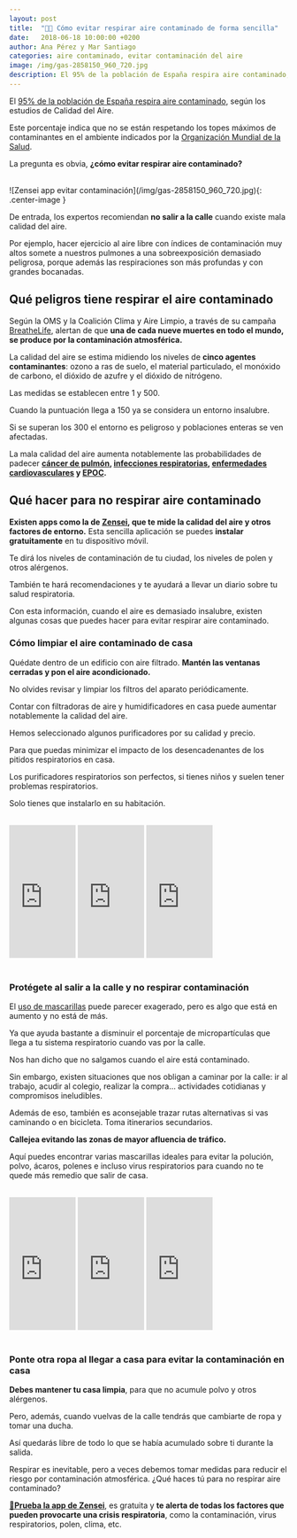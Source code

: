 ```yaml
---
layout: post
title:  "🌆😷 Cómo evitar respirar aire contaminado de forma sencilla"
date:   2018-06-18 10:00:00 +0200
author: Ana Pérez y Mar Santiago
categories: aire contaminado, evitar contaminación del aire
image: /img/gas-2858150_960_720.jpg
description: El 95% de la población de España respira aire contaminado, según los estudios de Calidad del Aire. Este porcentaje indica que no se están respetando los topes máximos...
---
```


El [95% de la población de España respira aire contaminado](https://www.muyinteresante.es/naturaleza/articulo/el-95-de-la-poblacion-respira-aire-contaminado-321524219516), según los estudios de Calidad del Aire. 

Este porcentaje indica que no se están respetando los topes máximos de contaminantes en el ambiente indicados por la [Organización Mundial de la Salud](http://www.who.int/ipcs/assessment/public_health/air_pollution/es/). 

La pregunta es obvia, **¿cómo evitar respirar aire contaminado?**

<br>
![Zensei app evitar contaminación](/img/gas-2858150_960_720.jpg){: .center-image }
<br>

De entrada, los expertos recomiendan **no salir a la calle** cuando existe mala calidad del aire. 

Por ejemplo, hacer ejercicio al aire libre con índices de contaminación muy altos somete a nuestros pulmones a una sobreexposición demasiado peligrosa, porque además las respiraciones son más profundas y con grandes bocanadas.

## **Qué peligros tiene respirar el aire contaminado**

Según la OMS y la Coalición Clima y Aire Limpio, a través de su campaña [BreatheLife](http://breathelife2030.org/), alertan de que **una de cada nueve muertes en todo el mundo, se produce por la contaminación atmosférica.**

La calidad del aire se estima midiendo los niveles de **cinco agentes contaminantes**: ozono a ras de suelo, el material particulado, el monóxido de carbono, el dióxido de azufre y el dióxido de nitrógeno. 

Las medidas se establecen entre 1 y 500. 

Cuando la puntuación llega a 150 ya se considera un entorno insalubre. 

Si se superan los 300 el entorno es peligroso y poblaciones enteras se ven afectadas.

La mala calidad del aire aumenta notablemente las probabilidades de padecer **[cáncer de pulmón](https://medlineplus.gov/spanish/lungcancer.html), [infecciones respiratorias](http://www.kernpharma.com/blog/-/blogs/las-infecciones-respiratorias-mas-frecuentes-y-como-evitarlase), [enfermedades cardiovasculares](https://es.wikipedia.org/wiki/Enfermedades_cardiovasculares) y [EPOC](https://zenseiapp.com/blog/2018/05/16/que-es-el-epoc/).**

## **Qué hacer para no respirar aire contaminado**

**Existen apps como la de [Zensei](https://zenseiapp.com), que te mide la calidad del aire y otros factores de entorno.** Esta sencilla aplicación se puedes **instalar gratuitamente** en tu dispositivo móvil. 

Te dirá los niveles de contaminación de tu ciudad, los niveles de polen y otros alérgenos. 

También te hará recomendaciones y te ayudará a llevar un diario sobre tu salud respiratoria.

Con esta información, cuando el aire es demasiado insalubre, existen algunas cosas que puedes hacer para evitar respirar aire contaminado.

### **Cómo limpiar el aire contaminado de casa**

Quédate dentro de un edificio con aire filtrado. **Mantén las ventanas cerradas y pon el aire acondicionado.** 

No olvides revisar y limpiar los filtros del aparato periódicamente. 

Contar con filtradoras de aire y humidificadores en casa puede aumentar notablemente la calidad del aire.

Hemos seleccionado algunos purificadores por su calidad y precio. 

Para que puedas minimizar el impacto de los desencadenantes de los pitidos respiratorios en casa.

Los purificadores respiratorios son perfectos, si tienes niños y suelen tener problemas respiratorios.

Solo tienes que instalarlo en su habitación.

<br>
<div class="container-narrow center">
<iframe style="width:120px;height:240px;" marginwidth="0" marginheight="0" scrolling="no" frameborder="0" src="https://rcm-eu.amazon-adsystem.com/e/cm?ref=tf_til&t=zenseiapp08-21&m=amazon&o=30&p=8&l=as1&IS1=1&asins=B07C7WVBDH&linkId=c949afed413c31e598c4222c9cd2fece&bc1=FFFFFF&lt1=_top&fc1=333333&lc1=0066C0&bg1=FFFFFF&f=ifr" onclick="ga('send', 'event', 'post', 'click', 'product');"></iframe>
<iframe style="width:120px;height:240px;" marginwidth="0" marginheight="0" scrolling="no" frameborder="0" src="https://rcm-eu.amazon-adsystem.com/e/cm?ref=tf_til&t=zenseiapp08-21&m=amazon&o=30&p=8&l=as1&IS1=1&asins=B01GB8BT90&linkId=1d061b2c3d3758b7995d83ef3204224f&bc1=FFFFFF&lt1=_top&fc1=333333&lc1=0066C0&bg1=FFFFFF&f=ifr" onclick="ga('send', 'event', 'post', 'click', 'product');"></iframe>
<iframe style="width:120px;height:240px;" marginwidth="0" marginheight="0" scrolling="no" frameborder="0" src="https://rcm-eu.amazon-adsystem.com/e/cm?ref=tf_til&t=zenseiapp08-21&m=amazon&o=30&p=8&l=as1&IS1=1&asins=B01J45SBH0&linkId=d576e41afbf687277cd00a1b27438ed4&bc1=FFFFFF&lt1=_top&fc1=333333&lc1=0066C0&bg1=FFFFFF&f=ifr" onclick="ga('send', 'event', 'post', 'click', 'product');"></iframe>
</div>
<br>

### **Protégete al salir a la calle y no respirar contaminación**

El [uso de mascarillas](https://elpais.com/elpais/2015/12/03/planeta_futuro/1449142554_320396.html) puede parecer exagerado, pero es algo que está en aumento y no está de más. 

Ya que ayuda bastante a disminuir el porcentaje de micropartículas que llega a tu sistema respiratorio cuando vas por la calle. 

Nos han dicho que no salgamos cuando el aire está contaminado. 

Sin embargo, existen situaciones que nos obligan a caminar por la calle: ir al trabajo, acudir al colegio, realizar la compra… actividades cotidianas y compromisos ineludibles. 

Además de eso, también es aconsejable trazar rutas alternativas si vas caminando o en bicicleta. Toma itinerarios secundarios. 

**Callejea evitando las zonas de mayor afluencia de tráfico.**

Aquí puedes encontrar varias mascarillas ideales para evitar la polución, polvo, ácaros, polenes e incluso virus respiratorios para cuando no te quede más remedio que salir de casa.

<br>
<div class="container-narrow center">
<iframe style="width:120px;height:240px;" marginwidth="0" marginheight="0" scrolling="no" frameborder="0" src="https://rcm-eu.amazon-adsystem.com/e/cm?ref=tf_til&t=zenseiapp08-21&m=amazon&o=30&p=8&l=as1&IS1=1&asins=B075D52DZX&linkId=f7a6d14be95e530fde5fe717ca114bc3&bc1=FFFFFF&lt1=_top&fc1=333333&lc1=0066C0&bg1=FFFFFF&f=ifr" onclick="ga('send', 'event', 'post', 'click', 'product');"></iframe>
<iframe style="width:120px;height:240px;" marginwidth="0" marginheight="0" scrolling="no" frameborder="0" src="https://rcm-eu.amazon-adsystem.com/e/cm?ref=tf_til&t=zenseiapp08-21&m=amazon&o=30&p=8&l=as1&IS1=1&asins=B079NGZL5B&linkId=5241b8a23065a81d8ec3e53ca6bc785e&bc1=FFFFFF&lt1=_top&fc1=333333&lc1=0066C0&bg1=FFFFFF&f=ifr" onclick="ga('send', 'event', 'post', 'click', 'product');"></iframe>
<iframe style="width:120px;height:240px;" marginwidth="0" marginheight="0" scrolling="no" frameborder="0" src="https://rcm-eu.amazon-adsystem.com/e/cm?ref=tf_til&t=zenseiapp08-21&m=amazon&o=30&p=8&l=as1&IS1=1&asins=B00XLNCC6S&linkId=a54e12d940ad1911c5f98e70c095e74b&bc1=FFFFFF&lt1=_top&fc1=333333&lc1=0066C0&bg1=FFFFFF&f=ifr" onclick="ga('send', 'event', 'post', 'click', 'product');"></iframe>
</div>
<br>

### **Ponte otra ropa al llegar a casa para evitar la contaminación en casa**

**Debes mantener tu casa limpia**, para que no acumule polvo y otros alérgenos. 

Pero, además, cuando vuelvas de la calle tendrás que cambiarte de ropa y tomar una ducha. 

Así quedarás libre de todo lo que se había acumulado sobre ti durante la salida.

Respirar es inevitable, pero a veces debemos tomar medidas para reducir el riesgo por contaminación atmosférica. ¿Qué haces tú para no respirar aire contaminado?

**[📱Prueba la app de Zensei](https://zenseiapp.com)**, es gratuita y **te alerta de todas los factores que pueden provocarte una crisis respiratoria**, como la contaminación, virus respiratorios, polen, clima, etc.
